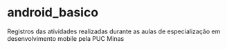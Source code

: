 # android_basico
Registros das atividades realizadas durante as aulas de especialização em desenvolvimento mobile pela PUC Minas
